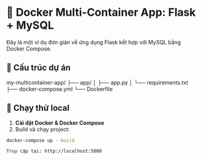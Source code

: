 # 🐳 Docker Multi-Container App: Flask + MySQL

Đây là một ví dụ đơn giản về ứng dụng Flask kết hợp với MySQL bằng Docker Compose.

## 📁 Cấu trúc dự án
my-multicontainer-app/ ├── app/ │ ├── app.py │ └── requirements.txt ├── docker-compose.yml └── Dockerfile


## 🚀 Chạy thử local

1. **Cài đặt Docker & Docker Compose**
2. Build và chạy project:

```bash
docker-compose up --build

Truy cập tại: http://localhost:5000
